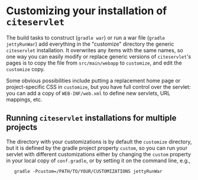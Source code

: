 # Customizing your installation of `citeservlet` #

The build tasks to construct (`gradle war`) or run a war file (`gradle jettyRunWar`) add everything in the "customize" directory the generic `citeservlet` installation.  It overwrites any items with the same names, so one way you can easily modify or replace generic versions of `citeservlet`'s pages is to copy the file from `src/main/webapp` to `customize`, and edit the `customize` copy.

Some obvious possibilities include putting a replacement home page or project-specific CSS in `customize`, but you have full control over the servlet:  you can add a copy of `WEB-INF/web.xml`  to define new servlets, URL mappings, etc.

## Running `citeservlet` installations for multiple projects ##

The directory with your customizations is by default the `customize` directory, but it is defined by the gradle project property `custom`, so you can run your servlet with different customizations either by changing the `custom` property in your local copy of `conf.gradle`, or by setting it on the command line, e.g.,


       gradle -Pcustom=/PATH/TO/YOUR/CUSTOMIZATIONS jettyRunWar

